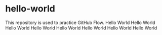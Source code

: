 # hello-world
This repository is used to practice GitHub Flow.
Hello World
Hello World
Hello World
Hello World
Hello World
Hello World
Hello World
Hello World
